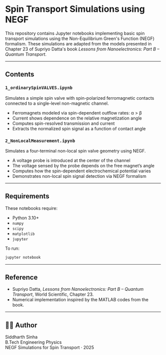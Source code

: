 # Spin Transport Simulations using NEGF

This repository contains Jupyter notebooks implementing basic spin transport simulations using the Non-Equilibrium Green's Function (NEGF) formalism. These simulations are adapted from the models presented in Chapter 23 of Supriyo Datta's book *Lessons from Nanoelectronics: Part B – Quantum Transport*.

---

## Contents

### `1_ordinarySpinVALVES.ipynb`
Simulates a simple spin valve with spin-polarized ferromagnetic contacts connected to a single-level non-magnetic channel.

- Ferromagnets modeled via spin-dependent outflow rates: α > β
- Current shows dependence on the relative magnetization angle
- Computes spin-resolved transmission and current
- Extracts the normalized spin signal as a function of contact angle

### `2_NonLocalMeasurement.ipynb`
Simulates a four-terminal non-local spin valve geometry using NEGF.

- A voltage probe is introduced at the center of the channel
- The voltage sensed by the probe depends on the free magnet’s angle
- Computes how the spin-dependent electrochemical potential varies
- Demonstrates non-local spin signal detection via NEGF formalism

---

## Requirements

These notebooks require:

- Python 3.10+
- `numpy`
- `scipy`
- `matplotlib`
- `jupyter`

To run:
```bash
jupyter notebook
```

---

## Reference

- Supriyo Datta, *Lessons from Nanoelectronics: Part B – Quantum Transport*, World Scientific, Chapter 23.
- Numerical implementation inspired by the MATLAB codes from the book.

---

## 👨‍🔬 Author

Siddharth Sinha  
B.Tech Engineering Physics  
NEGF Simulations for Spin Transport · 2025  
